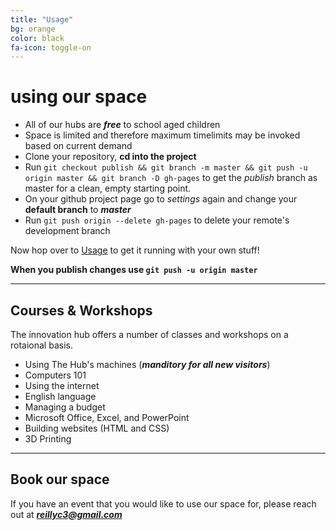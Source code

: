 ```yaml
---
title: "Usage"
bg: orange
color: black
fa-icon: toggle-on
---
```


# using our space

- All of our hubs are ***free*** to school aged children
- Space is limited and therefore maximum timelimits may be invoked based on current demand
- Clone your repository, **cd into the project**
- Run `git checkout publish && git branch -m master && git push -u origin master && git branch -D gh-pages` to get the *publish* branch as master for a clean, empty starting point.
- On your github project page go to *settings* again and change your **default branch** to ***master***
- Run `git push origin --delete gh-pages` to delete your remote's development branch

Now hop over to [Usage](#usage) to get it running with your own stuff!

**When you publish changes use `git push -u origin master`**

-------------------------


## Courses & Workshops

The innovation hub offers a number of classes and workshops on a rotaional basis. 

- Using The Hub's machines (***manditory for all new visitors***)
- Computers 101
- Using the internet
- English language
- Managing a budget
- Microsoft Office, Excel, and PowerPoint
- Building websites (HTML and CSS)
- 3D Printing


-------------------------


## Book our space

If you have an event that you would like to use our space for, please reach out at ***reillyc3@gmail.com***

